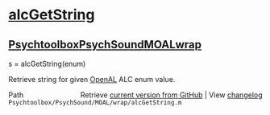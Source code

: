 # [alcGetString](alcGetString)
## [Psychtoolbox](Psychtoolbox)[PsychSound](PsychSound)[MOAL](MOAL)[wrap](wrap)

s = alcGetString(enum)  
  
Retrieve string for given [OpenAL](OpenAL) ALC enum value.  
  




<div class="code_header" style="text-align:right;">
  <span style="float:left;">Path&nbsp;&nbsp;</span> <span class="counter">Retrieve <a href=
  "https://raw.github.com/Psychtoolbox-3/Psychtoolbox-3/beta/Psychtoolbox/PsychSound/MOAL/wrap/alcGetString.m">current version from GitHub</a> | View <a href=
  "https://github.com/Psychtoolbox-3/Psychtoolbox-3/commits/beta/Psychtoolbox/PsychSound/MOAL/wrap/alcGetString.m">changelog</a></span>
</div>
<div class="code">
  <code>Psychtoolbox/PsychSound/MOAL/wrap/alcGetString.m</code>
</div>

